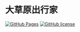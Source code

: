 # 大草原出行家

[![GitHub Pages](https://github.com/prairist/prairist.github.io/actions/workflows/build-deploy.yml/badge.svg)](https://github.com/prairist/prairist.github.io/actions/workflows/build-deploy.yml)
[![GitHub license](https://img.shields.io/badge/License-CC%20BY--NC--SA%204.0-green.svg)](https://github.com/prairist/prairist.github.io/blob/master/LICENSE)